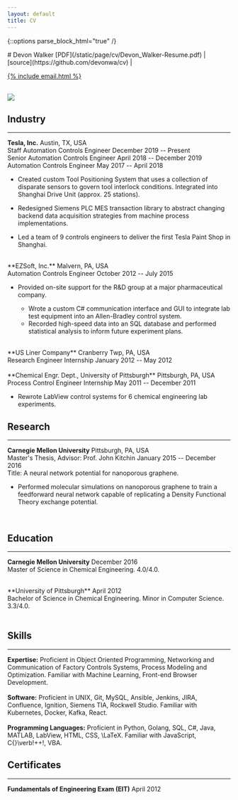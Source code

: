 ```yaml
---
layout: default
title: CV
---
```


{::options parse_block_html="true" /}
<div class="cv">
<div class="row">
<div class="col-xs-8">
<div class="text-left">
# Devon Walker
[PDF](/static/page/cv/Devon_Walker-Resume.pdf)
&#124;
[source](https://github.com/devonwa/cv)
&#124;

<a href="mailto:{% include email.html %}">{% include email.html %}</a>
<br />
<br />
</div>
</div>
<div class="col-xs-4">
<img class="img-responsive img-circle cv-pic" src="../static/image/profile_pic.png" />
</div>
</div>

## Industry
<hr>

**Tesla, Inc.** <span class="pull-right">Austin, TX, USA</span><br />
Staff Automation Controls Engineer <span class="pull-right">December 2019 -- Present</span><br />
Senior Automation Controls Engineer <span class="pull-right">April 2018 -- December 2019</span><br />
Automation Controls Engineer <span class="pull-right">May 2017 -- April 2018</span><br />

* Created custom Tool Positioning System that uses a collection of disparate sensors to govern tool interlock conditions. Integrated into Shanghai Drive Unit (approx. 25 stations).

* Redesigned Siemens PLC MES transaction library to abstract changing backend data acquisition strategies from machine process implementations.

* Led a team of 9 controls engineers to deliver the first Tesla Paint Shop in Shanghai.

<br />
**EZSoft, Inc.** <span class="pull-right">Malvern, PA, USA</span><br />
Automation Controls Engineer <span class="pull-right">October 2012 -- July 2015</span><br />

* Provided on-site support for the R\&D group at a major pharmaceutical company.

  * Wrote a custom C\# communication interface and GUI to integrate lab test equipment into an Allen-Bradley control system.
  * Recorded high-speed data into an SQL database and performed statistical analysis to inform future experiment plans.

<br />
**US Liner Company** <span class="pull-right">Cranberry Twp, PA, USA</span><br />
Research Engineer Internship <span class="pull-right">January 2012 -- May 2012</span><br />

<br />
**Chemical Engr. Dept., University of Pittsburgh** <span class="pull-right">Pittsburgh, PA, USA</span><br />
Process Control Engineer Internship <span class="pull-right">May 2011 -- December 2011</span><br />

* Rewrote LabView control systems for 6 chemical engineering lab experiments.


## Research
<hr>

**Carnegie Mellon University** <span class="pull-right">Pittsburgh, PA, USA</span><br />
Master's Thesis, Advisor: Prof. John Kitchin <span class="pull-right">January 2015 -- December 2016</span><br />
Title: A neural network potential for nanoporous graphene.

* Performed molecular simulations on nanoporous graphene to train a feedforward neural network capable of replicating a Density Functional Theory exchange potential.
<br />

## Education
<hr>

**Carnegie Mellon University** <span class="pull-right">December 2016</span><br />
Master of Science in Chemical Engineering. 4.0/4.0.<br />

<br />
**University of Pittsburgh** <span class="pull-right">April 2012</span><br />
Bachelor of Science in Chemical Engineering. Minor in Computer Science. 3.3/4.0.<br />

<br />

## Skills
<hr>

**Expertise:** Proficient in Object Oriented Programming, Networking and Communication of Factory Controls Systems, Process Modeling and Optimization. Familiar with Machine Learning, Front-end Browser Development.
<br />
<br />
**Software:** Proficient in UNIX, Git, MySQL, Ansible, Jenkins, JIRA, Confluence, Ignition, Siemens TIA, Rockwell Studio. Familiar with Kubernetes, Docker, Kafka, React.
<br />
<br />
**Programming Languages:** Proficient in Python, Golang, SQL, C\#, Java, MATLAB, LabView, HTML, CSS, \LaTeX. Familiar with JavaScript, C{}\verb!++!, VBA.
<br />

## Certificates
<hr>

**Fundamentals of Engineering Exam (EIT)** <span class="pull-right">April 2012</span>

</div>